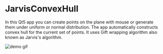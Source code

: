 # JarvisConvexHull

In this Qt5 app you can create points on the plane with mouse or generate
them under uniform or normal distribution. The app automatically constructs
convex hull for the current set of points. It uses Gift wrapping algorithm also
known as Jarvis's algorithm.

![demo gif](gif/jarvis_demo.gif])
